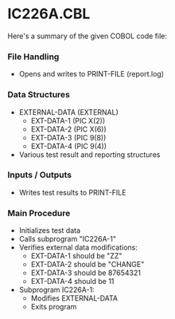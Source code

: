 # IC226A.CBL

Here's a summary of the given COBOL code file:

### File Handling
- Opens and writes to PRINT-FILE (report.log)

### Data Structures
- EXTERNAL-DATA (EXTERNAL)
  - EXT-DATA-1 (PIC X(2))
  - EXT-DATA-2 (PIC X(6))
  - EXT-DATA-3 (PIC 9(8))
  - EXT-DATA-4 (PIC 9(4))
- Various test result and reporting structures

### Inputs / Outputs
- Writes test results to PRINT-FILE

### Main Procedure
- Initializes test data
- Calls subprogram "IC226A-1"
- Verifies external data modifications:
  - EXT-DATA-1 should be "ZZ"
  - EXT-DATA-2 should be "CHANGE"
  - EXT-DATA-3 should be 87654321
  - EXT-DATA-4 should be 11
- Subprogram IC226A-1:
  - Modifies EXTERNAL-DATA
  - Exits program